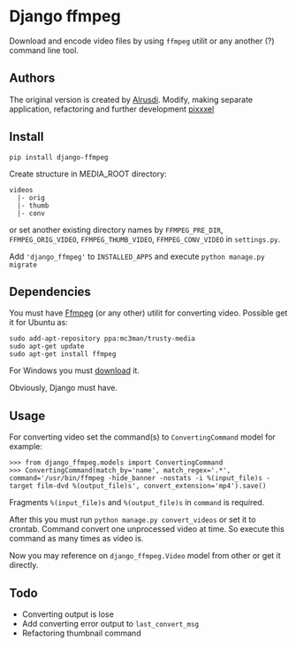 # Django ffmpeg

Download and encode video files by using `ffmpeg` utilit or any another (?) command line tool.

## Authors

The original version is created by [Alrusdi](https://github.com/alrusdi/).
Modify, making separate application, refactoring and further development [pixxxel](https://github.com/pixxxel/)

## Install

```shell
pip install django-ffmpeg
```

Create structure in MEDIA_ROOT directory:

```
videos
  |- orig
  |- thumb
  |- conv
```
or set another existing directory names by `FFMPEG_PRE_DIR`, `FFMPEG_ORIG_VIDEO`,
`FFMPEG_THUMB_VIDEO`, `FFMPEG_CONV_VIDEO` in `settings.py`.

Add `'django_ffmpeg'` to `INSTALLED_APPS` and execute `python manage.py migrate`

## Dependencies

You must have [Ffmpeg](https://ffmpeg.org/) (or any other) utilit for converting video.
Possible get it for Ubuntu as:

```shell
sudo add-apt-repository ppa:mc3man/trusty-media
sudo apt-get update
sudo apt-get install ffmpeg
```

For Windows you must [download](https://www.ffmpeg.org/download.html) it.

Obviously, Django must have.

## Usage

For converting video set the command(s) to `ConvertingCommand` model
for example:

```shell
>>> from django_ffmpeg.models import ConvertingCommand
>>> ConvertingCommand(match_by='name', match_regex='.*', command='/usr/bin/ffmpeg -hide_banner -nostats -i %(input_file)s -target film-dvd %(output_file)s', convert_extension='mp4').save()
```

Fragments `%(input_file)s` and `%(output_file)s` in `command` is required.

After this you must run `python manage.py convert_videos` or set it to crontab.
Command convert one unprocessed video at time.
So execute this command as many times as video is.

Now you may reference on `django_ffmpeg.Video` model from other or get it directly.

## Todo
* Converting output is lose
* Add converting error output to `last_convert_msg`
* Refactoring thumbnail command
